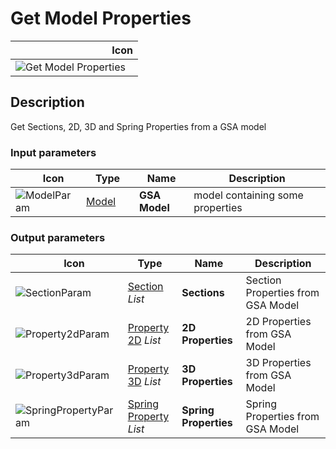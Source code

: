 # Get Model Properties
<!--- This file has been auto-generated, do not change it manually! Edit the generator here: https://github.com/arup-group/GSA-Grasshopper/tree/main/DocsGeneration --->

|<img width="150"/> Icon |
| ----------- |
|![Get Model Properties](./images/GetModelProperties.png) |

## Description

Get Sections, 2D, 3D and Spring Properties from a GSA model

### Input parameters

|<img width="20"/> Icon |<img width="200"/> Type |<img width="200"/> Name |<img width="1000"/> Description |
| ----------- | ----------- | ----------- | ----------- |
|![ModelParam](./images/ModelParam.png) |[Model](gsagh-model-parameter.md) |**GSA Model** |model containing some properties |

### Output parameters

|<img width="20"/> Icon |<img width="200"/> Type |<img width="200"/> Name |<img width="1000"/> Description |
| ----------- | ----------- | ----------- | ----------- |
|![SectionParam](./images/SectionParam.png) |[Section](gsagh-section-parameter.md) _List_ |**Sections** |Section Properties from GSA Model |
|![Property2dParam](./images/Property2dParam.png) |[Property 2D](gsagh-property-2d-parameter.md) _List_ |**2D Properties** |2D Properties from GSA Model |
|![Property3dParam](./images/Property3dParam.png) |[Property 3D](gsagh-property-3d-parameter.md) _List_ |**3D Properties** |3D Properties from GSA Model |
|![SpringPropertyParam](./images/SpringPropertyParam.png) |[Spring Property](gsagh-spring-property-parameter.md) _List_ |**Spring Properties** |Spring Properties from GSA Model |


